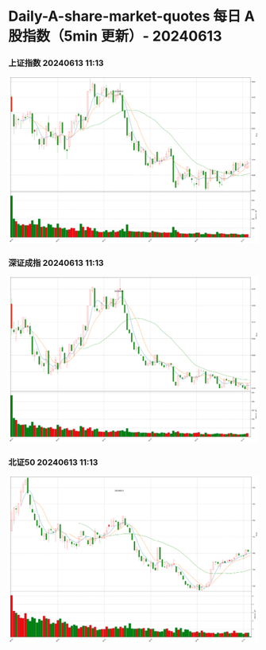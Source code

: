 
# Daily-A-share-market-quotes 每日 A 股指数（5min 更新）- 20240613

### 上证指数 20240613 11:13
![](./fig/2024/6/20240613-sh000001.png)

### 深证成指 20240613 11:13
![](./fig/2024/6/20240613-sz399001.png)

### 北证50 20240613 11:13
![](./fig/2024/6/20240613-bj899050.png)
